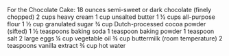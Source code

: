 For the Chocolate Cake:
18 ounces semi-sweet or dark chocolate (finely chopped)
2 cups heavy cream
1 cup unsalted butter
1 ½ cups all-purpose flour
1 ½ cup granulated sugar
¾ cup Dutch-processed cocoa powder (sifted)
1 ½ teaspoons baking soda
1 teaspoon baking powder
1 teaspoon salt
2 large eggs
¼ cup vegetable oil
¾ cup buttermilk (room temperature)
2 teaspoons vanilla extract
¾ cup hot water